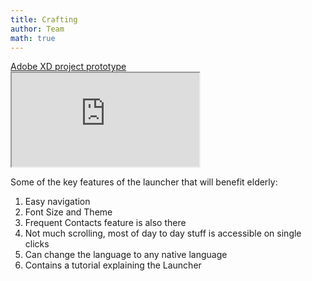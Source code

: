 ```yaml
---
title: Crafting
author: Team
math: true
---
```


<div>
<a href="https://drive.google.com/file/d/1OkuARRP9D67T7pUREcPjUfQiV7RfQfQP/view?usp=sharing">Adobe XD project prototype</a>
</div>


<div class="embed-responsive embed-responsive-4by3">
<iframe class="embed-responsive-item" src="https://drive.google.com/file/d/1kK_2ei77SnoZ_ZKTV1qUzQ4NR9yB_8gC/preview" allowfullscreen></iframe>
</div>

Some of the key features of the launcher that will benefit elderly: 
1. Easy navigation
2. Font Size and Theme 
3. Frequent Contacts feature is also there
4. Not much scrolling, most of day to day stuff is accessible on single clicks
5. Can change the language to any native language
6. Contains a tutorial explaining the Launcher
